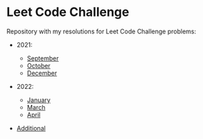 # Leet Code Challenge

Repository with my resolutions for Leet Code Challenge problems:

* 2021:
    * [September](https://github.com/ingridpacheco/LeetCodeChallenge/tree/master/2021/September)
    * [October](https://github.com/ingridpacheco/LeetCodeChallenge/tree/master/2021/October)
    * [December](https://github.com/ingridpacheco/LeetCodeChallenge/tree/master/2021/December)

* 2022:
    * [January](https://github.com/ingridpacheco/LeetCodeChallenge/tree/master/2022/January)
    * [March](https://github.com/ingridpacheco/LeetCodeChallenge/tree/master/2022/March)
    * [April](https://github.com/ingridpacheco/LeetCodeChallenge/tree/master/2022/April)

* [Additional](https://github.com/ingridpacheco/LeetCodeChallenge/tree/master/Additional)